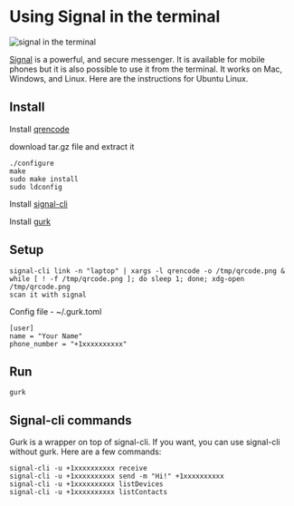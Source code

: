 # Using Signal in the terminal

![signal in the terminal](https://raw.githubusercontent.com/boxdot/gurk-rs/master/screenshot.png)

[Signal](https://signal.org/en/) is a powerful, and secure messenger. It is available for mobile phones but it is also possible to use it from the terminal. It works on Mac, Windows, and Linux. Here are the instructions for Ubuntu Linux.

## Install
Install [qrencode](https://fukuchi.org/works/qrencode/)

download tar.gz file and extract it
```
./configure
make
sudo make install
sudo ldconfig
```

Install [signal-cli](https://github.com/AsamK/signal-cli)

Install [gurk](https://github.com/boxdot/gurk-rs)


## Setup
```
signal-cli link -n "laptop" | xargs -l qrencode -o /tmp/qrcode.png & while [ ! -f /tmp/qrcode.png ]; do sleep 1; done; xdg-open /tmp/qrcode.png
scan it with signal
```

Config file - ~/.gurk.toml

```
[user]
name = "Your Name"
phone_number = "+1xxxxxxxxxx"
```

## Run

```
gurk
```

## Signal-cli commands
Gurk is a wrapper on top of signal-cli. If you want, you can use signal-cli without gurk. Here are a few commands:

```
signal-cli -u +1xxxxxxxxxx receive
signal-cli -u +1xxxxxxxxxx send -m "Hi!" +1xxxxxxxxxx
signal-cli -u +1xxxxxxxxxx listDevices
signal-cli -u +1xxxxxxxxxx listContacts
```

